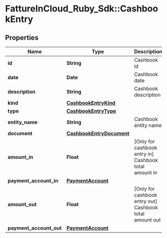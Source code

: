 # FattureInCloud_Ruby_Sdk::CashbookEntry

## Properties

| Name | Type | Description | Notes |
| ---- | ---- | ----------- | ----- |
| **id** | **String** | Cashbook id | [optional] |
| **date** | **Date** | Cashbook date | [optional] |
| **description** | **String** | Cashbook description | [optional] |
| **kind** | [**CashbookEntryKind**](CashbookEntryKind.md) |  | [optional] |
| **type** | [**CashbookEntryType**](CashbookEntryType.md) |  | [optional] |
| **entity_name** | **String** | Cashbook entity name | [optional] |
| **document** | [**CashbookEntryDocument**](CashbookEntryDocument.md) |  | [optional] |
| **amount_in** | **Float** | [Only for cashbook entry in] Cashbook total amount in | [optional] |
| **payment_account_in** | [**PaymentAccount**](PaymentAccount.md) |  | [optional] |
| **amount_out** | **Float** | [Only for cashbook entry out] Cashbook total amount out | [optional] |
| **payment_account_out** | [**PaymentAccount**](PaymentAccount.md) |  | [optional] |

